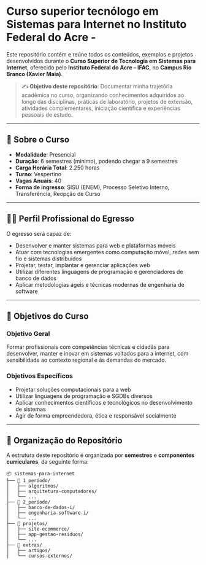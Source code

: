 # Curso superior tecnólogo em Sistemas para Internet no Instituto Federal do Acre - 

Este repositório contém e reúne todos os conteúdos, exemplos e projetos desenvolvidos durante o **Curso Superior de Tecnologia em Sistemas para Internet**, oferecido pelo **Instituto Federal do Acre – IFAC**, no **Campus Rio Branco (Xavier Maia)**.

> ✍️ **Objetivo deste repositório**: Documentar minha trajetória acadêmica no curso, organizando conhecimentos adquiridos ao longo das disciplinas, práticas de laboratório, projetos de extensão, atividades complementares, iniciação científica e experiências pessoais de estudo.

---

## 🧭 Sobre o Curso

- **Modalidade**: Presencial  
- **Duração**: 6 semestres (mínimo), podendo chegar a 9 semestres  
- **Carga Horária Total**: 2.250 horas  
- **Turno**: Vespertino 
- **Vagas Anuais**: 40  
- **Forma de ingresso**: SISU (ENEM), Processo Seletivo Interno, Transferência, Reopção de Curso

---

## 🧑‍💻 Perfil Profissional do Egresso

O egresso será capaz de:

- Desenvolver e manter sistemas para web e plataformas móveis
- Atuar com tecnologias emergentes como computação móvel, redes sem fio e sistemas distribuídos
- Projetar, testar, implantar e gerenciar aplicações web
- Utilizar diferentes linguagens de programação e gerenciadores de banco de dados
- Aplicar metodologias ágeis e técnicas modernas de engenharia de software

---

## 🎯 Objetivos do Curso

### Objetivo Geral
Formar profissionais com competências técnicas e cidadãs para desenvolver, manter e inovar em sistemas voltados para a internet, com sensibilidade ao contexto regional e às demandas do mercado.

### Objetivos Específicos

- Projetar soluções computacionais para a web
- Utilizar linguagens de programação e SGDBs diversos
- Aplicar conhecimentos científicos e tecnológicos no desenvolvimento de sistemas
- Agir de forma empreendedora, ética e responsável socialmente

---

## 🧩 Organização do Repositório

A estrutura deste repositório é organizada por **semestres** e **componentes curriculares**, da seguinte forma:

```shell
📦 sistemas-para-internet
├── 📁 1_período/
│   ├── algoritmos/
│   ├── arquitetura-computadores/
│   └── ...
├── 📁 2_período/
│   ├── banco-de-dados-i/
│   ├── engenharia-software-i/
│   └── ...
├── 📁 projetos/
│   ├── site-ecommerce/
│   ├── app-gestao-residuos/
│   └── ...
├── 📁 extras/
│   ├── artigos/
│   └── cursos-externos/
